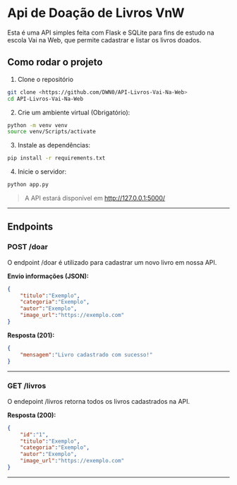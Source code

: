 # Api de Doação de Livros VnW

Esta é uma API simples feita com Flask e SQLite
para fins de estudo na escola Vai na Web, que
permite cadastrar e listar os livros doados.

## Como rodar o projeto

1. Clone o repositório
```bash
git clone <https://github.com/DWN0/API-Livros-Vai-Na-Web>
cd API-Livros-Vai-Na-Web
```

2. Crie um ambiente virtual (Obrigatório):
```bash
python -m venv venv
source venv/Scripts/activate
```

3. Instale as dependências:
```bash
pip install -r requirements.txt
```

4. Inicie o servidor:
```bash
python app.py
```

> A API estará disponível em http://127.0.0.1:5000/

---

## Endpoints

### POST /doar

O endpoint /doar é utilizado para cadastrar um
novo livro em nossa API.

**Envio informações (JSON):**
```json
{
    "titulo":"Exemplo",
    "categoria":"Exemplo",
    "autor":"Exemplo",
    "image_url":"https://exemplo.com"
}
```

**Resposta (201):**
```json
{
    "mensagem":"Livro cadastrado com sucesso!"
}
```

---

### GET /livros

O endepoint /livros retorna todos os livros
cadastrados na API.

**Resposta (200):**
```json
{
    "id":"1",
    "titulo":"Exemplo",
    "categoria":"Exemplo",
    "autor":"Exemplo",
    "image_url":"https://exemplo.com"
}
```

---